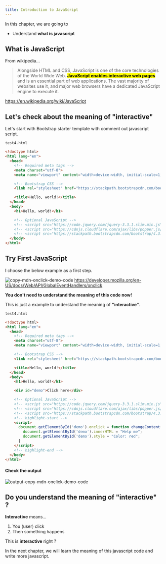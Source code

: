 ```yaml
---
title: Introduction to JavaScript
---
```


In this chapter, we are going to
  - Understand **what is javascript**


## What is JavaScript

From wikipedia...

> Alongside HTML and CSS, JavaScript is one of the core technologies of the World Wide Web. **<mark>JavaScript enables interactive web pages</mark>** and is an essential part of web applications. The vast majority of websites use it, and major web browsers have a dedicated JavaScript engine to execute it.

https://en.wikipedia.org/wiki/JavaScript

## Let's check about the meaning of "interactive"

Let's start with Bootstrap starter template with comment out javascript script.

`test4.html`
```html
<!doctype html>
<html lang="en">
  <head>
    <!-- Required meta tags -->
    <meta charset="utf-8">
    <meta name="viewport" content="width=device-width, initial-scale=1, shrink-to-fit=no">

    <!-- Bootstrap CSS -->
    <link rel="stylesheet" href="https://stackpath.bootstrapcdn.com/bootstrap/4.3.1/css/bootstrap.min.css" integrity="sha384-ggOyR0iXCbMQv3Xipma34MD+dH/1fQ784/j6cY/iJTQUOhcWr7x9JvoRxT2MZw1T" crossorigin="anonymous">

    <title>Hello, world!</title>
  </head>
  <body>
    <h1>Hello, world!</h1>

    <!-- Optional JavaScript -->
    <!-- <script src="https://code.jquery.com/jquery-3.3.1.slim.min.js" integrity="sha384-q8i/X+965DzO0rT7abK41JStQIAqVgRVzpbzo5smXKp4YfRvH+8abtTE1Pi6jizo" crossorigin="anonymous"></script> -->
    <!-- <script src="https://cdnjs.cloudflare.com/ajax/libs/popper.js/1.14.7/umd/popper.min.js" integrity="sha384-UO2eT0CpHqdSJQ6hJty5KVphtPhzWj9WO1clHTMGa3JDZwrnQq4sF86dIHNDz0W1" crossorigin="anonymous"></script> -->
    <!-- <script src="https://stackpath.bootstrapcdn.com/bootstrap/4.3.1/js/bootstrap.min.js" integrity="sha384-JjSmVgyd0p3pXB1rRibZUAYoIIy6OrQ6VrjIEaFf/nJGzIxFDsf4x0xIM+B07jRM" crossorigin="anonymous"></script> -->
  </body>
</html>
```

## Try First JavaScript

I choose the below example as a first step.

![copy-mdn-onclick-demo-code](https://storage.googleapis.com/coderhackers-assets/the-complete-webdev-with-rails-2020/javascript-guide/copy-mdn-onclick-demo-code.gif)
https://developer.mozilla.org/en-US/docs/Web/API/GlobalEventHandlers/onclick

**You don't need to understand the meaning of this code now!**

This is just a example to understand the meaning of **"interactive"**.

`test4.html`
```html
<!doctype html>
<html lang="en">
  <head>
    <!-- Required meta tags -->
    <meta charset="utf-8">
    <meta name="viewport" content="width=device-width, initial-scale=1, shrink-to-fit=no">

    <!-- Bootstrap CSS -->
    <link rel="stylesheet" href="https://stackpath.bootstrapcdn.com/bootstrap/4.3.1/css/bootstrap.min.css" integrity="sha384-ggOyR0iXCbMQv3Xipma34MD+dH/1fQ784/j6cY/iJTQUOhcWr7x9JvoRxT2MZw1T" crossorigin="anonymous">

    <title>Hello, world!</title>
  </head>
  <body>
    <h1>Hello, world!</h1>

    <div id="demo">Click here</div>

    <!-- Optional JavaScript -->
    <!-- <script src="https://code.jquery.com/jquery-3.3.1.slim.min.js" integrity="sha384-q8i/X+965DzO0rT7abK41JStQIAqVgRVzpbzo5smXKp4YfRvH+8abtTE1Pi6jizo" crossorigin="anonymous"></script> -->
    <!-- <script src="https://cdnjs.cloudflare.com/ajax/libs/popper.js/1.14.7/umd/popper.min.js" integrity="sha384-UO2eT0CpHqdSJQ6hJty5KVphtPhzWj9WO1clHTMGa3JDZwrnQq4sF86dIHNDz0W1" crossorigin="anonymous"></script> -->
    <!-- <script src="https://stackpath.bootstrapcdn.com/bootstrap/4.3.1/js/bootstrap.min.js" integrity="sha384-JjSmVgyd0p3pXB1rRibZUAYoIIy6OrQ6VrjIEaFf/nJGzIxFDsf4x0xIM+B07jRM" crossorigin="anonymous"></script> -->
    <!-- highlight-start -->
    <script>
      document.getElementById('demo').onclick = function changeContent() {
        document.getElementById('demo').innerHTML = "Help me";
        document.getElementById('demo').style = "Color: red";
      }
    </script>
    <!-- highlight-end -->
  </body>
</html>
```

#### Check the output
![output-copy-mdn-onclick-demo-code](https://storage.googleapis.com/coderhackers-assets/the-complete-webdev-with-rails-2020/javascript-guide/output-copy-mdn-onclick-demo-code.gif)

## Do you understand the meaning of **"interactive"** ?
**Interactive** means...

1. You (user) click
2. Then something happens

This is **interactive** right ?

In the next chapter, we will learn the meaning of this javascript code and write more javascript.
